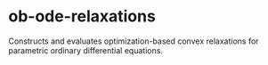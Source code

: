 # ob-ode-relaxations
Constructs and evaluates optimization-based convex relaxations for parametric ordinary differential equations.
